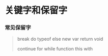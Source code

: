 # 关键字和保留字

### 常见保留字

>break  do  typeof  else  new  var  return  void
>
>continue  for  while  function  this  with

